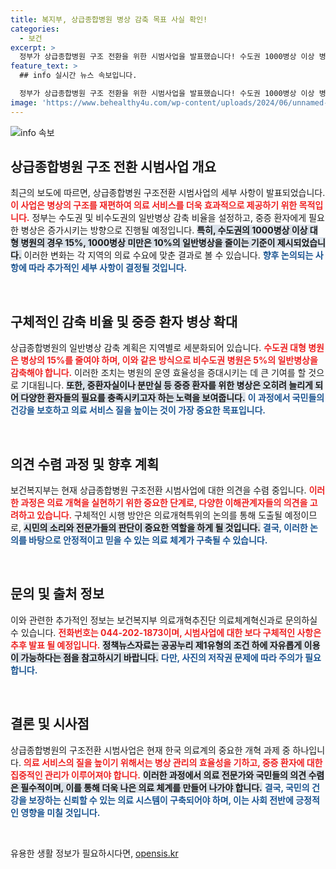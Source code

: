 ```yaml
---
title: 복지부, 상급종합병원 병상 감축 목표 사실 확인!
categories:
  - 보건
excerpt: >
  정부가 상급종합병원 구조 전환을 위한 시범사업을 발표했습니다! 수도권 1000병상 이상 병원은 15% 이상 병상을 감축해야 한다고 하는데, 의료계의 큰 변화가 예고되고 있습니다. 클릭하여 자세한 내용을 확인하세요!
feature_text: >
  ## info 실시간 뉴스 속보입니다.

  정부가 상급종합병원 구조 전환을 위한 시범사업을 발표했습니다! 수도권 1000병상 이상 병원은 15% 이상 병상을 감축해야 한다고 하는데, 의료계의 큰 변화가 예고되고 있습니다. 클릭하여 자세한 내용을 확인하세요!
image: 'https://www.behealthy4u.com/wp-content/uploads/2024/06/unnamed-file.png'
---
```


<p><img src="https://www.behealthy4u.com/wp-content/uploads/2024/06/unnamed-file.png" alt="info 속보" /></p>

<h2 data-ke-size="size26">상급종합병원 구조 전환 시범사업 개요</h2>

<p data-ke-size="size16">최근의 보도에 따르면, 상급종합병원 구조전환 시범사업의 세부 사항이 발표되었습니다. <b><span style="color: #ee2323;">이 사업은 병상의 구조를 재편하여 의료 서비스를 더욱 효과적으로 제공하기 위한 목적입니다.</span></b> 정부는 수도권 및 비수도권의 일반병상 감축 비율을 설정하고, 중증 환자에게 필요한 병상은 증가시키는 방향으로 진행될 예정입니다. <b><span style="background-color: #21538527;">특히, 수도권의 1000병상 이상 대형 병원의 경우 15%, 1000병상 미만은 10%의 일반병상을 줄이는 기준이 제시되었습니다.</span></b> 이러한 변화는 각 지역의 의료 수요에 맞춘 결과로 볼 수 있습니다. <b><span style="color: #1a5490;">향후 논의되는 사항에 따라 추가적인 세부 사항이 결정될 것입니다.</span></b></p>

<p data-ke-size="size16">&nbsp;</p>

<h2 data-ke-size="size26">구체적인 감축 비율 및 중증 환자 병상 확대</h2>

<p data-ke-size="size16">상급종합병원의 일반병상 감축 계획은 지역별로 세분화되어 있습니다. <b><span style="color: #ee2323;">수도권 대형 병원은 병상의 15%를 줄여야 하며, 이와 같은 방식으로 비수도권 병원은 5%의 일반병상을 감축해야 합니다.</span></b> 이러한 조치는 병원의 운영 효율성을 증대시키는 데 큰 기여를 할 것으로 기대됩니다. <b><span style="background-color: #21538527;">또한, 중환자실이나 분만실 등 중증 환자를 위한 병상은 오히려 늘리게 되어 다양한 환자들의 필요를 충족시키고자 하는 노력을 보여줍니다.</span></b> <b><span style="color: #1a5490;">이 과정에서 국민들의 건강을 보호하고 의료 서비스 질을 높이는 것이 가장 중요한 목표입니다.</span></b></p>

<p data-ke-size="size16">&nbsp;</p>

<h2 data-ke-size="size26">의견 수렴 과정 및 향후 계획</h2>

<p data-ke-size="size16">보건복지부는 현재 상급종합병원 구조전환 시범사업에 대한 의견을 수렴 중입니다. <b><span style="color: #ee2323;">이러한 과정은 의료 개혁을 실현하기 위한 중요한 단계로, 다양한 이해관계자들의 의견을 고려하고 있습니다.</span></b> 구체적인 시행 방안은 의료개혁특위의 논의를 통해 도출될 예정이므로, <b><span style="background-color: #21538527;">시민의 소리와 전문가들의 판단이 중요한 역할을 하게 될 것입니다.</span></b> <b><span style="color: #1a5490;">결국, 이러한 논의를 바탕으로 안정적이고 믿을 수 있는 의료 체계가 구축될 수 있습니다.</span></b></p>

<p data-ke-size="size16">&nbsp;</p>

<h2 data-ke-size="size26">문의 및 출처 정보</h2>

<p data-ke-size="size16">이와 관련한 추가적인 정보는 보건복지부 의료개혁추진단 의료체계혁신과로 문의하실 수 있습니다. <b><span style="color: #ee2323;">전화번호는 044-202-1873이며, 시범사업에 대한 보다 구체적인 사항은 추후 발표 될 예정입니다.</span></b> <b><span style="background-color: #21538527;">정책뉴스자료는 공공누리 제1유형의 조건 하에 자유롭게 이용이 가능하다는 점을 참고하시기 바랍니다.</span></b> <b><span style="color: #1a5490;">다만, 사진의 저작권 문제에 따라 주의가 필요합니다.</span></b></p>

<p data-ke-size="size16">&nbsp;</p>

<h2 data-ke-size="size26">결론 및 시사점</h2>

<p data-ke-size="size16">상급종합병원의 구조전환 시범사업은 현재 한국 의료계의 중요한 개혁 과제 중 하나입니다. <b><span style="color: #ee2323;">의료 서비스의 질을 높이기 위해서는 병상 관리의 효율성을 기하고, 중증 환자에 대한 집중적인 관리가 이루어져야 합니다.</span></b> <b><span style="background-color: #21538527;">이러한 과정에서 의료 전문가와 국민들의 의견 수렴은 필수적이며, 이를 통해 더욱 나은 의료 체계를 만들어 나가야 합니다.</span></b> <b><span style="color: #1a5490;">결국, 국민의 건강을 보장하는 신뢰할 수 있는 의료 시스템이 구축되어야 하며, 이는 사회 전반에 긍정적인 영향을 미칠 것입니다.</span></b></p>

<p data-ke-size="size16">&nbsp;</p>
유용한 생활 정보가 필요하시다면, <a href="https://opensis.kr" rel="dofollow">opensis.kr</a>


